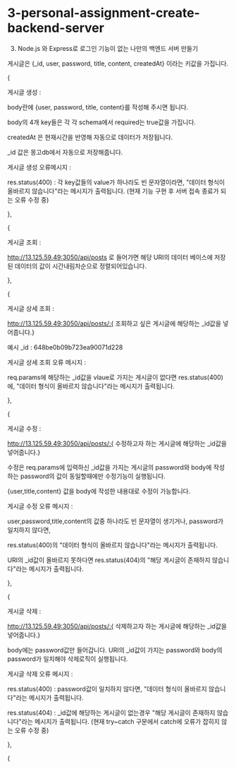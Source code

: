 # 3-personal-assignment-create-backend-server

3. Node.js 와 Express로 로그인 기능이 없는 나만의 백엔드 서버 만들기

게시글은 {_id, user, password, title, content, createdAt} 이라는 키값을 가집니다.

{

게시글 생성 : 

body란에 {user, password, title, content}를 작성해 주시면 됩니다.

body의 4개 key들은 각 각 schema에서 required는 true값을 가집니다.

createdAt 은 현재시간을 반영해 자동으로 데이터가 저장됩니다.

_id 값은 몽고db에서 자동으로 저장해줍니다.


게시글 생성 오류메시지 :

res.status(400) : 각 key값들의 value가 하나라도 빈 문자열이라면, "데이터 형식이 올바르지 않습니다"라는 메시지가 출력됩니다. (현재 기능 구현 후 서버 접속 종료가 되는 오류 수정 중)

},


{

게시글 조회 :

http://13.125.59.49:3050/api/posts 로 들어가면 해당 URI의 데이터 베이스에 저장된 데이터의 값이 시간내림차순으로 정렬되어있습니다.

},


{

게시글 상세 조회 :

http://13.125.59.49:3050/api/posts/:{ 조회하고 싶은 게시글에 해당하는 _id값을 넣어줍니다.}

예시 _id : 648be0b09b723ea90071d228


게시글 상세 조회 오류 메시지 :

req.params에 해당하는 _id값을 vlaue로 가지는 게시글이 없다면 res.status(400)에, "데이터 형식이 올바르지 않습니다"라는 메시지가 출력됩니다.

},

{

게시글 수정 :

http://13.125.59.49:3050/api/posts/:{ 수정하고자 하는 게시글에 해당하는 _id값을 넣어줍니다.}

수정은 req.params에 입력하신 _id값을 가지는 게시글의 password와 body에 작성하는 password의 값이 동일할때에만 수정기능이 실행됩니다.

{user,title,content} 값을 body에 작성한 내용대로 수정이 가능합니다.


게시글 수정 오류 메시지 :

user,password,title,content의 값중 하나라도 빈 문자열이 생기거나, password가 일치하지 않다면,

res.status(400)의 "데이터 형식이 올바르지 않습니다"라는 메시지가 출력됩니다.

URI의 _id값이 올바르지 못하다면 res.status(404)의 "해당 게시글이 존재하지 않습니다"라는 메시지가 출력됩니다.

},


{

게시글 삭제 :

http://13.125.59.49:3050/api/posts/:{ 삭제하고자 하는 게시글에 해당하는 _id값을 넣어줍니다.}

body에는 password값만 들어갑니다. URI의 _id값이 가지는 password와 body의 password가 일치해야 삭제로직이 실행됩니다.


게시글 삭제 오류 메시지 :

res.status(400) : password값이 일치하지 않다면, "데이터 형식이 올바르지 않습니다"라는 메시지가 출력됩니다.

res.status(404) : _id값에 해당하는 게시글이 없는경우 "해당 게시글이 존재하지 않습니다"라는 메시지가 출력됩니다. (현재 try~catch 구문에서 catch에 오류가 잡히지 않는 오류 수정 중)

},


{

